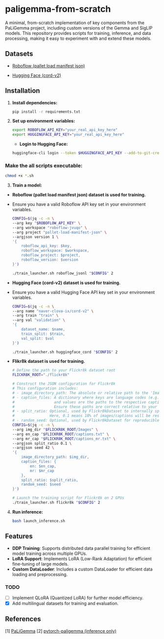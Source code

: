 # paligemma-from-scratch

A minimal, from-scratch implementation of key components from the PaLiGemma project, including custom versions of the Gemma and SigLIP models. This repository provides scripts for training, inference, and data processing, making it easy to experiment with and extend these models.

## Datasets

- [Roboflow (pallet load manifest json)](https://universe.roboflow.com/roboflow-jvuqo/pallet-load-manifest-json)

- [Hugging Face (cord-v2)](https://huggingface.co/datasets/naver-clova-ix/cord-v2)

## Installation

1. **Install dependencies:**

    ```sh
    pip install -r requirements.txt
    ```

2. **Set up environment variables:**

    ```sh
    export ROBOFLOW_API_KEY="your_real_api_key_here"
    export HUGGINGFACE_API_KEY="your_real_api_key_here"
    ```

    - **Login to Hugging Face:**

    ```sh
    huggingface-cli login --token $HUGGINGFACE_API_KEY --add-to-git-credential
    ```

### Make the all scripts executable:

```bash
chmod +x *.sh
```

3. **Train a model:**


- **Roboflow (pallet load manifest json) dataset is used for training.**
- Ensure you have a valid Roboflow API key set in your environment variables.

    ```bash
    CONFIG=$(jq -c -n \
    --arg key "$ROBOFLOW_API_KEY" \
    --arg workspace "roboflow-jvuqo" \
    --arg project "pallet-load-manifest-json" \
    --argjson version 1 \
    '{
        roboflow_api_key: $key,
        roboflow_workspace: $workspace,
        roboflow_project: $project,
        roboflow_version: $version
    }')

    ./train_launcher.sh roboflow_jsonl "$CONFIG" 2
    ```

- **Hugging Face (cord-v2) dataset is used for training.**
- Ensure you have a valid Hugging Face API key set in your environment variables.

    ```bash
    CONFIG=$(jq -c -n \
    --arg name "naver-clova-ix/cord-v2" \
    --arg train "train" \
    --arg val "validation" \
    '{
        dataset_name: $name,
        train_split: $train,
        val_split: $val
    }')

    ./train_launcher.sh huggingface_cord "$CONFIG" 2
    ```

- **Flikr8k dataset is used for training.**

    ```bash
    # Define the path to your Flickr8k dataset root
    FLICKR8K_ROOT="./flickr8k"

    # Construct the JSON configuration for Flickr8k
    # This configuration includes:
    # - image_directory_path: The absolute or relative path to the 'Images' folder.
    # - caption_files: A dictionary where keys are language codes (e.g., "en", "mr")
    #                  and values are the paths to the respective caption files.
    #                  Ensure these paths are correct relative to your script or absolute.
    # - split_ratio: Optional, used by Flickr8kDataset to internally split train/validation.
    #                Here, 0.1 means 10% of images/captions will be reserved for validation.
    # - random_seed: Optional, used by Flickr8kDataset for reproducible splitting.
    CONFIG=$(jq -c -n \
    --arg img_dir "$FLICKR8K_ROOT/Images" \
    --arg en_cap "$FLICKR8K_ROOT/captions.txt" \
    --arg mr_cap "$FLICKR8K_ROOT/captions_mr.txt" \
    --argjson split_ratio 0.1 \
    --argjson seed 42 \
    '{
        image_directory_path: $img_dir,
        caption_files: {
            en: $en_cap,
            mr: $mr_cap
        },
        split_ratio: $split_ratio,
        random_seed: $seed
    }')

    # Launch the training script for Flickr8k on 2 GPUs
    ./train_launcher.sh flickr8k "$CONFIG" 2
    ```

4. **Run inference:**

    ```sh
    bash launch_inference.sh
    ```

## Features

- **DDP Training**: Supports distributed data parallel training for efficient model training across multiple GPUs.
- **LoRA Support**: Implements LoRA (Low-Rank Adaptation) for efficient fine-tuning of large models.
- **Custom DataLoader**: Includes a custom DataLoader for efficient data loading and preprocessing.

### TODO

- [ ] Implement QLoRA (Quantized LoRA) for further model efficiency.
- [x] Add multilingual datasets for training and evaluation.

## References

[1] [PaLiGemma](https://huggingface.co/google/paligemma-3b-pt-224)
[2] [pytorch-paligemma (inference only)](https://github.com/hkproj/pytorch-paligemma)
